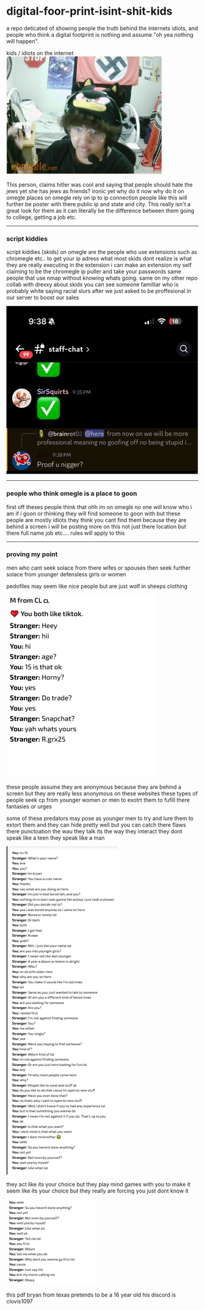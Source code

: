 # digital-foor-print-isint-shit-kids
a repo deticated of showing people the truth behind the internets idiots, and people who think a digital footprint is nothing and assume "oh yea nothing will happen".

kids / idiots on the internet
![img](skids.png)

This person, claims hitler was cool and saying that people should hate the jews yet she has jews as friends? ironic yet why do it now why do it on omegle places on omegle rely on ip to ip connection people like this will further be poster with there public ip and state and city. This really isn't a great look for them as it can literally be the difference between them going to college, getting a job etc.

---
### script kiddies 

script kiddies (skids) on omegle are the people who use extensions such as chromegle etc.. to get your ip adress what most skids dont realize is what they are really executing in the extension i can make an extension my self claiming to be the chromegle ip puller and take your passwords same people that use nmap without knowing whats going. 
same on my other repo collab with drexxy about skids you can see someone familliar who is probably white saying racial slurs after we just asked to be proffesional in our server to boost our sales

![img](zenracked.png)



---

### people who think omegle is a place to goon

first off theses people think that ohh im on omegle no one will know who i am if i goon or thinking they will find someone to goon with but these people are mostly idiots they think you cant find them because they are behind a screen i will be posting more on this not just there location but there full name job etc.... rules will apply to this 


---

### proving my point 

men who cant seek solace from there wifes or spouses then seek further solace from younger defensless girls or women 

pedofiles may seem like nice people but are just wolf in sheeps clothing

![img](pedo.png)

these people assume they are anonymous because they are behind a screen but they are really less anonymous on these websites these types of people seek cp from younger women or men to exotrt them to fufill there fantasies or urges


some of these predators may pose as younger men to try and lure them to extort them and they can hide pretty well but you can catch there flaws there punctoation the wau they talk its the way they interact they dont speak like a teen they speak like a man 

![img](n3.png)

they act like its your choice but they play mind games with you to make it seem like its your choice but they really are forcing you just dont know it

![img](n5.png)

this pdf bryan from texas pretends to be a 16 year old his discord is  clovis1097
